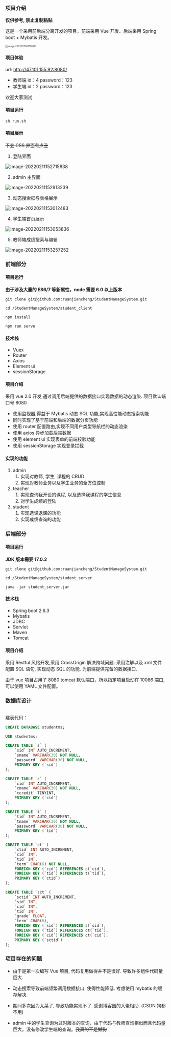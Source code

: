 ### 项目介绍

**仅供参考, 禁止复制粘贴**

这是一个采用前后端分离开发的项目，前端采用 Vue 开发、后端采用 Spring boot + Mybatis 开发。

<img src="README.assets/image-20220211161726091.png" alt="image-20220211161726091" style="zoom:50%;" />

#### 项目体验

url: http://47.101.155.92:8080/

- 教师端 id：4 password：123
- 学生端 id：2 password：123

欢迎大家测试

#### 项目运行

```shell
sh run.sh
```

#### 项目展示

~~不会 CSS 界面有点丑~~

1. 登陆界面

![image-20220211152715838](README.assets/image-20220211152715838.png)

2. admin 主界面

![image-20220211152913239](README.assets/image-20220211152913239.png)

3. 动态搜索框与表格展示

![image-20220211153012483](README.assets/image-20220211153012483.png)

4. 学生端首页展示

![image-20220211153053836](README.assets/image-20220211153053836.png)

5. 教师端成绩搜索与编辑

![image-20220211153257252](README.assets/image-20220211153257252.png)

### 前端部分

#### 项目运行

**由于涉及大量的 ES6/7 等新属性，node 需要 6.0 以上版本**

```shell
git clone git@github.com:ruanjiancheng/StudentManageSystem.git

cd /StudentManageSystem/student_client

npm install

npm run serve
```

#### 技术栈

- Vuex
- Router
- Axios
- Element ui
- sessionStorage

#### 项目介绍

采用 vue 2.0 开发,通过调用后端提供的数据接口实现数据的动态渲染. 项目默认端口号 8080

- 使用监视器,得益于 Mybatis 动态 SQL 功能,实现高性能动态搜索功能
- 同时实现了基于前端和后端的数据分页功能
- 使用 router 配置路由,实现不同用户类型导航栏的动态渲染
- 使用 axios 异步加载后端数据
- 使用 element ui 实现表单的前端校验功能
- 使用 sessionStorage 实现登录拦截

#### 实现的功能

1. admin
   1. 实现对教师, 学生, 课程的 CRUD
   2. 实现对教师业务以及学生业务的全方位控制
2. teacher 
   1. 实现查询我开设的课程, 以及选择我课程的学生信息
   2. 对学生成绩的登陆
3. student
   1. 实现选课退课的功能
   2. 实现成绩查询的功能



### 后端部分

#### 项目运行

**JDK 版本需要 17.0.2**
```shell
git clone git@github.com:ruanjiancheng/StudentManageSystem.git

cd /StudentManageSystem/student_server

java -jar student_server.jar

```

#### 技术栈

- Spring boot 2.6.3
- Mybatis
- JDBC
- Servlet
- Maven
- Tomcat

#### 项目介绍

采用 Restful 风格开发,采用 CrossOrigin 解决跨域问题. 采用注解以及 xml 文件配置 SQL 语句, 实现动态 SQL 的功能. 为前端提供完备的数据接口.

由于 vue 项目占用了 8080 tomcat 默认端口，所以指定项目启动在 10086 端口, 可以使用 YAML 文件配置。



### 数据库设计

<img src="README.assets/image-20220211163057648.png" alt="image-20220211163057648" style="zoom: 1%;" />

建表代码：

```sql
CREATE DATABASE studentms;

USE studentms;

CREATE TABLE `s` (
    `sid` INT AUTO_INCREMENT,
    `sname` VARCHAR(30) NOT NULL,
    `password` VARCHAR(30) NOT NULL,
    PRIMARY KEY (`sid`)
);

CREATE TABLE `c` (
    `cid` INT AUTO_INCREMENT,
    `cname` VARCHAR(30) NOT NULL,
    `ccredit` TINYINT,
    PRIMARY KEY (`cid`)
);

CREATE TABLE `t` (
    `tid` INT AUTO_INCREMENT,
    `tname` VARCHAR(30) NOT NULL,
    `password` VARCHAR(30) NOT NULL,
    PRIMARY KEY (`tid`)
);

CREATE TABLE `ct` (
    `ctid` INT AUTO_INCREMENT,
    `cid` INT,
    `tid` INT,
    `term` CHAR(6) NOT NULL,
    FOREIGN KEY (`cid`) REFERENCES c(`cid`),
    FOREIGN KEY (`tid`) REFERENCES t(`tid`),
    PRIMARY KEY (`ctid`)
);

CREATE TABLE `sct` (
    `sctid` INT AUTO_INCREMENT,
    `sid` INT,
    `cid` INT,
    `tid` INT,
    `grade` FLOAT,
    `term` CHAR(6),
    FOREIGN KEY (`sid`) REFERENCES s(`sid`),
    FOREIGN KEY (`tid`) REFERENCES ct(`tid`),
    FOREIGN KEY (`cid`) REFERENCES ct(`cid`),
    PRIMARY KEY (`sctid`)
);
```



### 项目存在的问题

- 由于是第一次编写 Vue 项目, 代码复用做得并不是很好. 导致许多组件代码量巨大. 
- 动态搜索导致前端频繁调用数据接口, 使得性能降低. 考虑使用 mybatis 的缓存解决.

- 期间多次因为太菜了, 导致功能实现不了. 感谢博客园的大佬相助. (CSDN 狗都不用)
- admin 中的学生查询为过时版本的查询，由于代码与教师查询相似而且代码量巨大，没有修改学生端的查询。~~我真的不是懒狗~~
